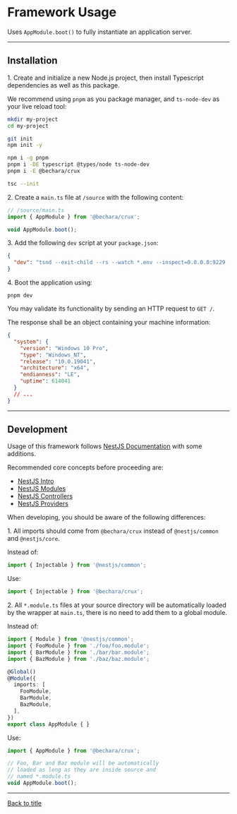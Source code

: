 # Framework Usage

Uses `AppModule.boot()` to fully instantiate an application server.

---

## Installation

1\. Create and initialize a new Node.js project, then install Typescript dependencies as well as this package.

We recommend using `pnpm` as you package manager, and `ts-node-dev` as your live reload tool:

```sh
mkdir my-project
cd my-project

git init
npm init -y

npm i -g pnpm
pnpm i -DE typescript @types/node ts-node-dev
pnpm i -E @bechara/crux

tsc --init
```

2\. Create a `main.ts` file at `/source` with the following content:

```ts
// /source/main.ts
import { AppModule } from '@bechara/crux';

void AppModule.boot();
```

3\. Add the following `dev` script at your `package.json`:

```json
{
  "dev": "tsnd --exit-child --rs --watch *.env --inspect=0.0.0.0:9229 ./test/main.ts"
}
```

4\. Boot the application using:

```bs
pnpm dev
```

You may validate its functionality by sending an HTTP request to `GET /`.

The response shall be an object containing your machine information:

```json
{
  "system": {
    "version": "Windows 10 Pro",
    "type": "Windows_NT",
    "release": "10.0.19041",
    "architecture": "x64",
    "endianness": "LE",
    "uptime": 614041
  }
  // ...
}
```

---

## Development

Usage of this framework follows [NestJS Documentation](https://docs.nestjs.com/) with some additions.

Recommended core concepts before proceeding are:

- [NestJS Intro](https://docs.nestjs.com/)
- [NestJS Modules](https://docs.nestjs.com/modules)
- [NestJS Controllers](https://docs.nestjs.com/controllers)
- [NestJS Providers](https://docs.nestjs.com/providers)

When developing, you should be aware of the following differences:

1\. All imports should come from `@bechara/crux` instead of `@nestjs/common` and `@nestjs/core`.

Instead of:

```ts
import { Injectable } from '@nestjs/common';
```

Use:

```ts
import { Injectable } from '@bechara/crux';
```

2\. All `*.module.ts` files at your source directory will be automatically loaded by the wrapper at `main.ts`, there is no need to add them to a global module.

Instead of:

```ts
import { Module } from '@nestjs/common';
import { FooModule } from './foo/foo.module';
import { BarModule } from './bar/bar.module';
import { BazModule } from './baz/baz.module';

@Global()
@Module({
  imports: [
    FooModule,
    BarModule,
    BazModule,
  ],
})
export class AppModule { }
```

Use:

```ts
import { AppModule } from '@bechara/crux';

// Foo, Bar and Baz module will be automatically
// loaded as long as they are inside source and
// named *.module.ts
void AppModule.boot();
```

---

[Back to title](../../README.md)
